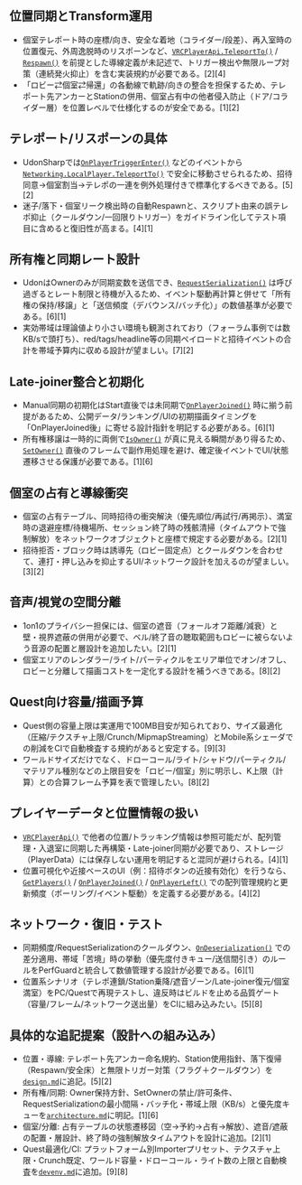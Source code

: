 ## 位置同期とTransform運用
- 個室テレポート時の座標/向き、安全な着地（コライダー/段差）、再入室時の位置復元、外周逸脱時のリスポーンなど、[`VRCPlayerApi.TeleportTo()`](https://docs.vrchat.com/docs/vrcplayerapi#teleportto) / [`Respawn()`](https://docs.vrchat.com/docs/vrcplayerapi#respawn) を前提とした導線定義が未記述で、トリガー検出や無限ループ対策（連続発火抑止）を含む実装規約が必要である。[2][4]
- 「ロビー⇄個室⇄帰還」の各動線で軌跡/向きの整合を担保するため、テレポート先アンカーとStationの併用、個室占有中の他者侵入防止（ドア/コライダー層）を位置レベルで仕様化するのが安全である。[1][2]

## テレポート/リスポーンの具体
- UdonSharpでは[`OnPlayerTriggerEnter()`](https://docs.vrchat.com/docs/udonsharp#onplayertriggerenter) などのイベントから[`Networking.LocalPlayer.TeleportTo()`](https://docs.vrchat.com/docs/networking#localplayerteleportto) で安全に移動させられるため、招待同意→個室割当→テレポの一連を例外処理付きで標準化するべきである。[5][2]
- 迷子/落下・個室リーク検出時の自動Respawnと、スクリプト由来の誤テレポ抑止（クールダウン/一回限りトリガー）をガイドライン化してテスト項目に含めると復旧性が高まる。[4][1]

## 所有権と同期レート設計
- UdonはOwnerのみが同期変数を送信でき、[`RequestSerialization()`](https://docs.vrchat.com/docs/udonsharp#requestserialization) は呼び過ぎるとレート制限と待機が入るため、イベント駆動再計算と併せて「所有権の保持/移譲」と「送信頻度（デバウンス/バッチ化）」の数値基準が必要である。[6][1]
- 実効帯域は理論値より小さい環境も観測されており（フォーラム事例では数KB/sで頭打ち）、red/tags/headline等の同期ペイロードと招待イベントの合計を帯域予算内に収める設計が望ましい。[7][2]

## Late-joiner整合と初期化
- Manual同期の初期化はStart直後では未同期で[`OnPlayerJoined()`](https://docs.vrchat.com/docs/udonsharp#onplayerjoined) 時に揃う前提があるため、公開データ/ランキング/UIの初期描画タイミングを「OnPlayerJoined後」に寄せる設計指針を明記する必要がある。[6][1]
- 所有権移譲は一時的に両側で[`IsOwner()`](https://docs.vrchat.com/docs/udonsharp#isowner) が真に見える瞬間があり得るため、[`SetOwner()`](https://docs.vrchat.com/docs/networking#setowner) 直後のフレームで副作用処理を避け、確定後イベントでUI/状態遷移させる保護が必要である。[1][6]

## 個室の占有と導線衝突
- 個室の占有テーブル、同時招待の衝突解決（優先順位/再試行/再掲示）、満室時の退避座標/待機場所、セッション終了時の残骸清掃（タイムアウトで強制解放）をネットワークオブジェクトと座標で規定する必要がある。[2][1]
- 招待拒否・ブロック時は誘導先（ロビー固定点）とクールダウンを合わせて、連打・押し込みを抑止するUI/ネットワーク設計を加えるのが望ましい。[3][2]

## 音声/視覚の空間分離
- 1on1のプライバシー担保には、個室の遮音（フォールオフ距離/減衰）と壁・視界遮蔽の併用が必要で、ベル/終了音の聴取範囲もロビーに被らないよう音源の配置と層設計を追加したい。[2][1]
- 個室エリアのレンダラー/ライト/パーティクルをエリア単位でオン/オフし、ロビーと分離して描画コストを一定化する設計を補うべきである。[8][2]

## Quest向け容量/描画予算
- Quest側の容量上限は実運用で100MB目安が知られており、サイズ最適化（圧縮/テクスチャ上限/Crunch/MipmapStreaming）とMobile系シェーダでの削減をCIで自動検査する規約があると安定する。[9][3]
- ワールドサイズだけでなく、ドローコール/ライト/シャドウ/パーティクル/マテリアル種別などの上限目安を「ロビー/個室」別に明示し、K上限（計算）との合算フレーム予算を表で管理したい。[8][2]

## プレイヤーデータと位置情報の扱い
- [`VRCPlayerApi()`](https://docs.vrchat.com/docs/vrcplayerapi) で他者の位置/トラッキング情報は参照可能だが、配列管理・入退室に同期した再構築・Late-joiner同期が必要であり、ストレージ（PlayerData）には保存しない運用を明記すると混同が避けられる。[4][1]
- 位置可視化や近接ベースのUI（例：招待ボタンの近接有効化）を行うなら、[`GetPlayers()`](https://docs.vrchat.com/docs/vrcplayerapi#getplayers) / [`OnPlayerJoined()`](https://docs.vrchat.com/docs/udonsharp#onplayerjoined) / [`OnPlayerLeft()`](https://docs.vrchat.com/docs/udonsharp#onplayerleft) での配列管理規約と更新頻度（ポーリング/イベント駆動）を定義する必要がある。[4][2]

## ネットワーク・復旧・テスト
- 同期頻度/RequestSerializationのクールダウン、[`OnDeserialization()`](https://docs.vrchat.com/docs/udonsharp#ondeserialization) での差分適用、帯域「苦境」時の挙動（優先度付きキュー/送信間引き）のルールをPerfGuardと統合して数値管理する設計が必要である。[6][1]
- 位置系シナリオ（テレポ連鎖/Station乗降/遮音ゾーン/Late-joiner復元/個室満室）をPC/Questで再現テストし、違反時はビルドを止める品質ゲート（容量/フレーム/ネットワーク送出量）をCIに組み込みたい。[5][8]

## 具体的な追記提案（設計への組み込み）
- 位置・導線: テレポート先アンカー命名規約、Station使用指針、落下復帰（Respawn/安全床）と無限トリガー対策（フラグ＋クールダウン）を[`design.md`](docs/design.md)に追記。[5][2]
- 所有権/同期: Owner保持方針、SetOwnerの禁止/許可条件、RequestSerializationの最小間隔・バッチ化・帯域上限（KB/s）と優先度キューを[`architecture.md`](docs/archtecture.md)に明記。[1][6]
- 個室/分離: 占有テーブルの状態遷移図（空→予約→占有→解放）、遮音/遮蔽の配置・層設計、終了時の強制解放タイムアウトを設計に追加。[2][1]
- Quest最適化/CI: プラットフォーム別Importerプリセット、テクスチャ上限・Crunch既定、ワールド容量・ドローコール・ライト数の上限と自動検査を[`devenv.md`](docs/devenv.md)に追加。[9][8]